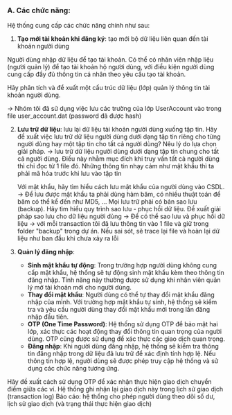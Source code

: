 ### A. Các chức năng:

Hệ thống cung cấp các chức năng chính như sau:

1. **Tạo mới tài khoản khi đăng ký**: tạo mới bộ dữ liệu liên quan đến tài khoản người dùng

Người dùng nhập dữ liệu để tạo tài khoản. Có thể có nhân viên nhập liệu (người quản lý) để tạo tài khoản hộ người dùng, với điều kiện người dùng cung cấp đầy đủ thông tin cá nhân theo yêu cầu tạo tài khoản.

Hãy phân tích và đề xuất một cấu trúc dữ liệu (lớp) quản lý thông tin tài khoản người dùng.

-> Nhóm tôi đã sử dụng việc lưu các trường của lớp UserAccount vào trong file user_account.dat (password đã được hash)


2. **Lưu trữ dữ liệu**:  lưu lại dữ liệu tài khoản người dùng xuống tập tin. 
    Hãy đề xuất việc lưu trữ dữ liệu người dùng dưới dạng tập tin riêng cho từng người dùng hay một tập tin cho tất cả người dùng? Nêu lý do lựa chọn giải pháp. 
-> lưu trữ dữ liệu người dùng dưới dạng tập tin chung cho tất cả người dùng. Điều này nhằm mục đích khi truy vấn tất cả người dùng thì chỉ đọc từ 1 file đó. Những thông tin nhạy cảm như mật khẩu thì ta phải mã hóa trước khi lưu vào tập tin 

    Với mật khẩu, hãy tìm hiểu cách lưu mật khẩu của người dùng vào CSDL. 
-> Để lưu được mật khẩu ta phải dùng hàm băm, có nhiều thuật toán để băm có thể kể đến như MD5, ...
    Mọi lưu trữ phải có bản sao lưu (backup). Hãy tìm hiểu quy trình sao lưu - phục hồi dữ liệu. Đề xuất giải pháp sao lưu cho dữ liệu người dùng
-> Để có thể sao lưu và phục hồi dữ liệu -> với mỗi transaction tôi đã lưu thông tin vào 1 file và giữ trong folder "backup" trong dự án. Nếu sai sót, sẽ trace lại file và hoàn lại dữ liệu như ban đầu khi chưa xảy ra lỗi 

4. **Quản lý đăng nhập**:
   - **Sinh mật khẩu tự động**: Trong trường hợp người dùng không cung cấp mật khẩu, hệ thống sẽ tự động sinh mật khẩu kèm theo thông tin đăng nhập. Tính năng này thường được sử dụng khi nhân viên quản lý mở tài khoản mới cho người dùng.
   - **Thay đổi mật khẩu**: Người dùng có thể tự thay đổi mật khẩu đăng nhập của mình. Với trường hợp mật khẩu tự sinh, hệ thống sẽ kiểm tra và yêu cầu người dùng thay đổi mật khẩu mới trong lần đăng nhập đầu tiên.
   - **OTP (One Time Password)**: Hệ thống sử dụng OTP để bảo mật hai lớp, xác thực các hoạt động thay đổi thông tin quan trọng của người dùng. OTP cũng được sử dụng để xác thực các giao dịch quan trọng.
   - **Đăng nhập**: Khi người dùng đăng nhập, hệ thống sẽ kiểm tra thông tin đăng nhập trong dữ liệu đã lưu trữ để xác định tính hợp lệ. Nếu thông tin hợp lệ, người dùng sẽ được phép truy cập hệ thống và sử dụng các chức năng tương ứng.

Hãy đề xuất cách sử dụng OTP để xác nhận thực hiện giao dịch chuyển điểm giữa các ví. 
Hệ thống ghi nhận lại giao dịch này trong lịch sử giao dịch (transaction log) 
Báo cáo: hệ thống cho phép người dùng theo dõi số dư, lịch sử giao dịch (và trạng thái thực hiện giao dịch) 
